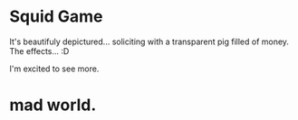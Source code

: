 # Squid Game

It's beautifuly depictured... soliciting with a transparent pig filled of money. The effects... :D

I'm excited to see more.

# mad world.
